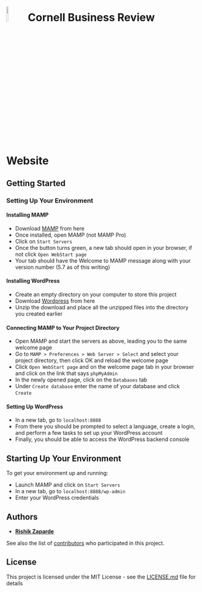 # <img src="https://i.imgur.com/CIcpjIc.png" width="10%">&nbsp;Cornell Business Review Website

## Getting Started

### Setting Up Your Environment

#### Installing MAMP
* Download [MAMP](https://www.mamp.info/en/downloads/) from here
* Once installed, open MAMP (not MAMP Pro)
* Click on ```Start Servers```
* Once the button turns green, a new tab should open in your browser, if not click ```Open WebStart page```
* Your tab should have the Welcome to MAMP message along with your version number (5.7 as of this writing)

#### Installing WordPress
* Create an empty directory on your computer to store this project
* Download [Wordpress](https://wordpress.org/download/) from here
* Unzip the download and place all the unzipped files into the directory you created earlier

#### Connecting MAMP to Your Project Directory
* Open MAMP and start the servers as above, leading you to the same welcome page
* Go to ```MAMP > Preferences > Web Server > Select``` and select your project directory, then click OK and reload the welcome page
* Click ```Open WebStart page``` and on the welcome page tab in your browser and click on the link that says ```phpMyAdmin```
* In the newly opened page, click on the ```Databases``` tab
* Under ```Create database``` enter the name of your database and click ```Create```

#### Setting Up WordPress
* In a new tab, go to ```localhost:8888```
* From there you should be prompted to select a language, create a login, and perform a few tasks to set up your WordPress account
* Finally, you should be able to access the WordPress backend console

## Starting Up Your Environment
To get your environment up and running:
* Launch MAMP and click on ```Start Servers```
* In a new tab, go to ```localhost:8888/wp-admin```
* Enter your WordPress credentials

## Authors

* [**Rishik Zaparde**](https://github.com/rishikzap)

See also the list of [contributors](https://github.com/orgs/Cornell-Business-Review/people) who participated in this project.

## License

This project is licensed under the MIT License - see the [LICENSE.md](LICENSE) file for details


